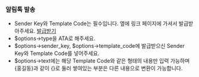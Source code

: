 ### 알림톡 발송
- Sender Key와 Template Code는 필수입니다. 옆에 링크 페이지에 가셔서 발급받아주세요. [발급받기](https://solapi.com/index.php?mid=AboutAlimTalk)
- $options->type을 ATA로 해주세요.
- $options->sender_key, $options->template_code에 발급받으신 Sender Key와 Template Code를 넣어주세요.
- $options->text에는 해당 Template Code와 같은 형태의 내용만 입력 가능하며 {홍길동}과 같이 {}로 둘러 쌓여있는 부분은 다른 내용으로 변환이 가능합니다.

